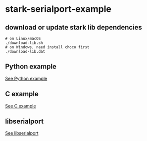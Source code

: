 # stark-serialport-example

## download or update stark lib dependencies

```shell
# on Linux/macOS
./download-lib.sh
# on Windows, need install choco first
./download-lib.dat
```

## Python example

[See Python example](https://github.com/BrainCoTech/stark-serialport-example/blob/main/python/README.md)

## C example

[See C example](https://github.com/BrainCoTech/stark-serialport-example/blob/main/README-C.md)

## libserialport

[See libserialport](https://github.com/sigrokproject/libserialport)

